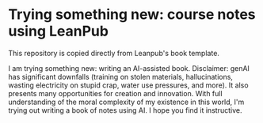 # Trying something new: course notes using LeanPub

This repository is copied directly from Leanpub's book template. 

I am trying something new: writing an AI-assisted book. Disclaimer: genAI has significant downfalls (training on stolen materials, hallucinations, wasting electricity on stupid crap, water use pressures, and more). It also presents many opportunities for creation and innovation. With full understanding of the moral complexity of my existence in this world, I'm trying out writing a book of notes using AI. I hope you find it instructive. 
